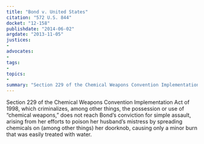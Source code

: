 ```yaml
---
title: "Bond v. United States"
citation: "572 U.S. 844"
docket: "12-158"
publishdate: "2014-06-02"
argdate: "2013-11-05"
justices:
- 
advocates:
- 
tags:
- 
topics:
- 
summary: "Section 229 of the Chemical Weapons Convention Implementation Act of 1998, which criminalizes, among other things, the possession or use of “chemical weapons,” does not reach Bond’s conviction for simple assault, arising from her efforts to poison her husband’s mistress by spreading chemicals on (among other things) her doorknob, causing only a minor burn that was easily treated with water."
---
```

Section 229 of the Chemical Weapons Convention Implementation Act of 1998, which criminalizes, among other things, the possession or use of “chemical weapons,” does not reach Bond’s conviction for simple assault, arising from her efforts to poison her husband’s mistress by spreading chemicals on (among other things) her doorknob, causing only a minor burn that was easily treated with water.

